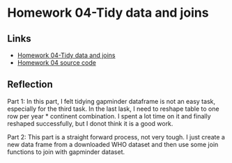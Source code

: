 # Homework 04-Tidy data and joins

## Links

* [Homework 04-Tidy data and joins](https://github.com/STAT545-UBC-students/hw04-QinxinLin/blob/master/Homework_4_-_Tidy_Data_and_Joins_.md)
* [Homework 04 source code](https://github.com/STAT545-UBC-students/hw04-QinxinLin/blob/master/Homework%204%20-%20Tidy%20Data%20and%20Joins%20.Rmd)

## Reflection

Part 1: 
In this part, I felt tidying gapminder dataframe is not an easy task, especially for the third task. In the last lask, I need to reshape table to one row per year * continent combination. I spent a lot time on it and finally reshaped successfully, but I donot think it is a good work.  

Part 2: 
This part is a straight forward process, not very tough. I just create a new data frame from a downloaded WHO dataset and then use some join functions to join with gapminder dataset. 


